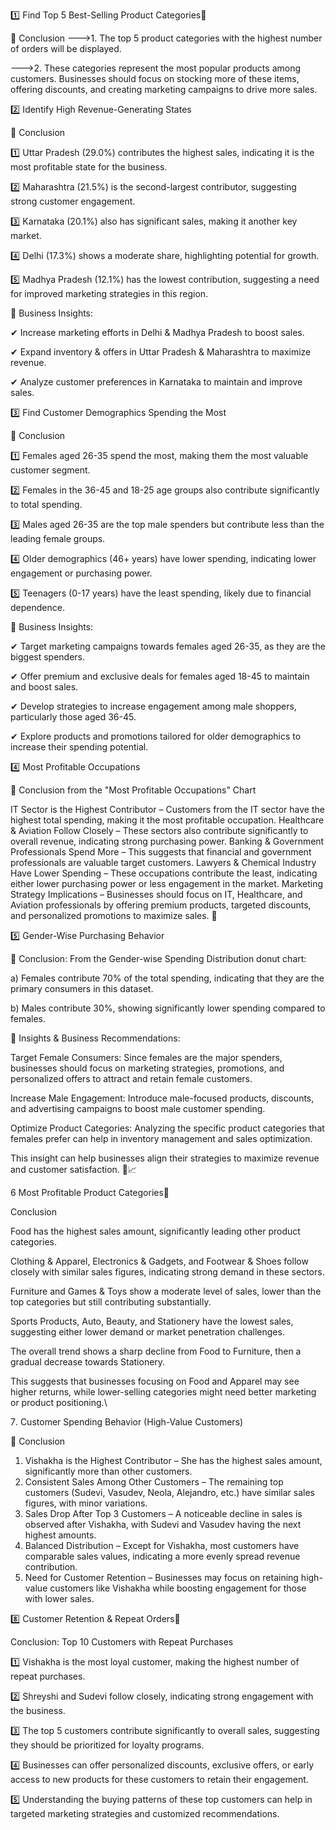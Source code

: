 1️⃣ Find Top 5 Best-Selling Product Categories


  🔹 Conclusion
--->1. The top 5 product categories with the highest number of orders will be displayed.

--->2. These categories represent the most popular products among customers.
Businesses should focus on stocking more of these items, offering discounts, and creating marketing campaigns to drive more sales.



2️⃣ Identify High Revenue-Generating States


📌 Conclusion

1️⃣ Uttar Pradesh (29.0%) contributes the highest sales, indicating it is the most profitable state for the business.

2️⃣ Maharashtra (21.5%) is the second-largest contributor, suggesting strong customer engagement.

3️⃣ Karnataka (20.1%) also has significant sales, making it another key market.

4️⃣ Delhi (17.3%) shows a moderate share, highlighting potential for growth.

5️⃣ Madhya Pradesh (12.1%) has the lowest contribution, suggesting a need for improved marketing strategies in this region.

📝 Business Insights:

✔ Increase marketing efforts in Delhi & Madhya Pradesh to boost sales.

✔ Expand inventory & offers in Uttar Pradesh & Maharashtra to maximize revenue.

✔ Analyze customer preferences in Karnataka to maintain and improve sales.

3️⃣ Find Customer Demographics Spending the Most


📌 Conclusion

1️⃣ Females aged 26-35 spend the most, making them the most valuable customer segment.

2️⃣ Females in the 36-45 and 18-25 age groups also contribute significantly to total spending.

3️⃣ Males aged 26-35 are the top male spenders but contribute less than the leading female groups.

4️⃣ Older demographics (46+ years) have lower spending, indicating lower engagement or purchasing power.

5️⃣ Teenagers (0-17 years) have the least spending, likely due to financial dependence.

📝 Business Insights:

✔ Target marketing campaigns towards females aged 26-35, as they are the biggest spenders.

✔ Offer premium and exclusive deals for females aged 18-45 to maintain and boost sales.

✔ Develop strategies to increase engagement among male shoppers, particularly those aged 36-45.

✔ Explore products and promotions tailored for older demographics to increase their spending potential.

4️⃣ Most Profitable Occupations


📌 Conclusion from the "Most Profitable Occupations" Chart

IT Sector is the Highest Contributor – Customers from the IT sector have the highest total spending, making it the most profitable occupation.
Healthcare & Aviation Follow Closely – These sectors also contribute significantly to overall revenue, indicating strong purchasing power.
Banking & Government Professionals Spend More – This suggests that financial and government professionals are valuable target customers.
Lawyers & Chemical Industry Have Lower Spending – These occupations contribute the least, indicating either lower purchasing power or less engagement in the market.
Marketing Strategy Implications – Businesses should focus on IT, Healthcare, and Aviation professionals by offering premium products, targeted discounts, and personalized promotions to maximize sales.



5️⃣ Gender-Wise Purchasing Behavior

📌 Conclusion:
From the Gender-wise Spending Distribution donut chart:

a) Females contribute 70% of the total spending, indicating that they are the primary consumers in this dataset.

b) Males contribute 30%, showing significantly lower spending compared to females.

🔹 Insights & Business Recommendations:

Target Female Consumers: Since females are the major spenders, businesses should focus on marketing strategies, promotions, and personalized offers to attract and retain female customers.

Increase Male Engagement: Introduce male-focused products, discounts, and advertising campaigns to boost male customer spending.

Optimize Product Categories: Analyzing the specific product categories that females prefer can help in inventory management and sales optimization.

This insight can help businesses align their strategies to maximize revenue and customer satisfaction. 🚀📈

6️ Most Profitable Product Categories


Conclusion

Food has the highest sales amount, significantly leading other product categories.

Clothing & Apparel, Electronics & Gadgets, and Footwear & Shoes follow closely with similar sales figures, indicating strong demand in these sectors.

Furniture and Games & Toys show a moderate level of sales, lower than the top categories but still contributing substantially.

Sports Products, Auto, Beauty, and Stationery have the lowest sales, suggesting either lower demand or market penetration challenges.

The overall trend shows a sharp decline from Food to Furniture, then a gradual decrease towards Stationery.

This suggests that businesses focusing on Food and Apparel may see higher returns, while lower-selling categories might need better marketing or product positioning.\

7️.  Customer Spending Behavior (High-Value Customers)

📌 Conclusion 

1. Vishakha is the Highest Contributor – She has the highest sales amount, significantly more than other customers.
2. Consistent Sales Among Other Customers – The remaining top customers (Sudevi, Vasudev, Neola, Alejandro, etc.) have similar sales figures, with minor variations.
3. Sales Drop After Top 3 Customers – A noticeable decline in sales is observed after Vishakha, with Sudevi and Vasudev having the next highest amounts.
4. Balanced Distribution – Except for Vishakha, most customers have comparable sales values, indicating a more evenly spread revenue contribution.
5. Need for Customer Retention – Businesses may focus on retaining high-value customers like Vishakha while boosting engagement for those with lower sales.

8️⃣ Customer Retention & Repeat Orders


Conclusion: Top 10 Customers with Repeat Purchases

 1️⃣ Vishakha is the most loyal customer, making the highest        number of repeat purchases.
 
 2️⃣ Shreyshi and Sudevi follow closely, indicating strong engagement with the business.

 3️⃣ The top 5 customers contribute significantly to overall sales, suggesting they should be prioritized for loyalty programs.

 4️⃣ Businesses can offer personalized discounts, exclusive offers, or early access to new products for these customers to retain their engagement.

 5️⃣ Understanding the buying patterns of these top customers can help in targeted marketing strategies and customized recommendations.

